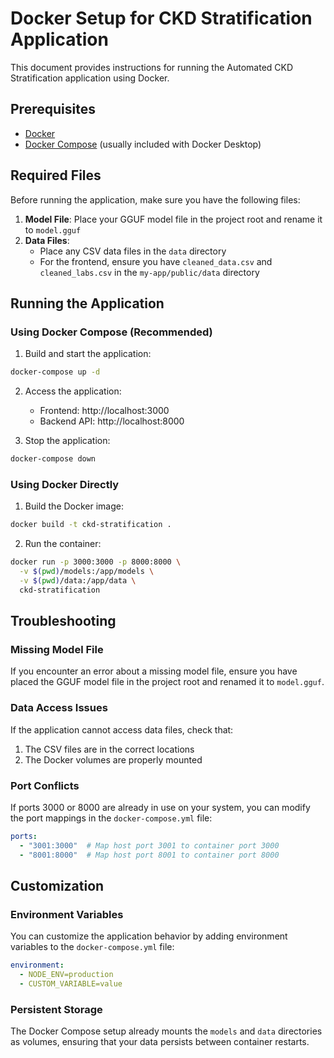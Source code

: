 # Docker Setup for CKD Stratification Application

This document provides instructions for running the Automated CKD Stratification application using Docker.

## Prerequisites

- [Docker](https://docs.docker.com/get-docker/)
- [Docker Compose](https://docs.docker.com/compose/install/) (usually included with Docker Desktop)

## Required Files

Before running the application, make sure you have the following files:

1. **Model File**: Place your GGUF model file in the project root and rename it to `model.gguf`
2. **Data Files**:
   - Place any CSV data files in the `data` directory
   - For the frontend, ensure you have `cleaned_data.csv` and `cleaned_labs.csv` in the `my-app/public/data` directory

## Running the Application

### Using Docker Compose (Recommended)

1. Build and start the application:

```bash
docker-compose up -d
```

2. Access the application:
   - Frontend: http://localhost:3000
   - Backend API: http://localhost:8000

3. Stop the application:

```bash
docker-compose down
```

### Using Docker Directly

1. Build the Docker image:

```bash
docker build -t ckd-stratification .
```

2. Run the container:

```bash
docker run -p 3000:3000 -p 8000:8000 \
  -v $(pwd)/models:/app/models \
  -v $(pwd)/data:/app/data \
  ckd-stratification
```

## Troubleshooting

### Missing Model File

If you encounter an error about a missing model file, ensure you have placed the GGUF model file in the project root and renamed it to `model.gguf`.

### Data Access Issues

If the application cannot access data files, check that:
1. The CSV files are in the correct locations
2. The Docker volumes are properly mounted

### Port Conflicts

If ports 3000 or 8000 are already in use on your system, you can modify the port mappings in the `docker-compose.yml` file:

```yaml
ports:
  - "3001:3000"  # Map host port 3001 to container port 3000
  - "8001:8000"  # Map host port 8001 to container port 8000
```

## Customization

### Environment Variables

You can customize the application behavior by adding environment variables to the `docker-compose.yml` file:

```yaml
environment:
  - NODE_ENV=production
  - CUSTOM_VARIABLE=value
```

### Persistent Storage

The Docker Compose setup already mounts the `models` and `data` directories as volumes, ensuring that your data persists between container restarts.
